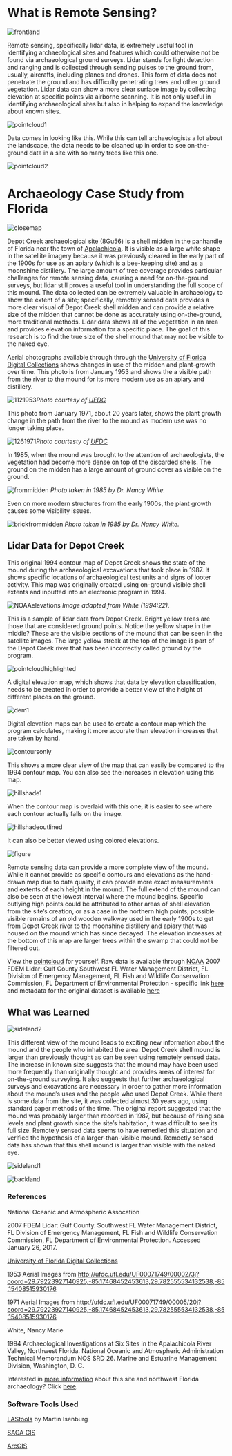 # What is Remote Sensing?
![frontland](https://raw.githubusercontent.com/kkingsland/Remote-Sensing-in-Archaeology/DC_Photos/frontland.jpg)

Remote sensing, specifically lidar data, is extremely useful tool in identifying archaeological sites and features which could otherwise not be found via archaeological ground surveys. Lidar stands for light detection and ranging and is collected through sending pulses to the ground from, usually, aircrafts, including planes and drones. This form of data does not penetrate the ground and has difficulty penetrating trees and other ground vegetation. Lidar data can show a more clear surface image by collecting elevation at specific points via airborne scanning. It is not only useful in identifying archaeological sites but also in helping to expand the knowledge about known sites.

![pointcloud1](https://raw.githubusercontent.com/kkingsland/Remote-Sensing-in-Archaeology/DC_Photos/pointcloud1.png)

Data comes in looking like this. While this can tell archaeologists a lot about the landscape, the data needs to be cleaned up in order to see on-the-ground data in a site with so many trees like this one.

![pointcloud2](https://raw.githubusercontent.com/kkingsland/Remote-Sensing-in-Archaeology/DC_Photos/pointcloud2.png)




# Archaeology Case Study from Florida
![closemap](https://raw.githubusercontent.com/kkingsland/Remote-Sensing-in-Archaeology/DC_Photos/closemap.jpg)

Depot Creek archaeological site (8Gu56) is a shell midden in the panhandle of Florida near the town of [Apalachicola](https://goo.gl/maps/x1cAPcrhJk42). It is visible as a large white shape in the satellite imagery because it was previously cleared in the early part of the 1900s for use as an apiary (which is a bee-keeping site) and as a moonshine distillery. The large amount of tree coverage provides particular challenges for remote sensing data, causing a need for on-the-ground surveys, but lidar still proves a useful tool in understanding the full scope of this mound. The data collected can be extremely valuable in archaeology to show the extent of a site; specifically, remotely sensed data provides a more clear visual of Depot Creek shell midden and can provide a relative size of the midden that cannot be done as accurately using on-the-ground, more traditional methods. Lidar data shows all of the vegetation in an area and provides elevation information for a specific place. The goal of this research is to find the true size of the shell mound that may not be visible to the naked eye.

Aerial photographs available through through the [University of Florida Digital Collections](http://ufdc.ufl.edu/aerials) shows changes in use of the midden and plant-growth over time. 
This photo is from January 1953 and shows the a visible path from the river to the mound for its more modern use as an apiary and distillery. 

![1121953](https://raw.githubusercontent.com/kkingsland/Remote-Sensing-in-Archaeology/DC_Photos/1121953.jpg)_Photo courtesy of [UFDC](http://ufdc.ufl.edu/UF00071749/00002/3j?coord=29.79223927140925,-85.17468452453613,29.782555534132538,-85.15408515930176)_

This photo from January 1971, about 20 years later, shows the plant growth change in the path from the river to the mound as modern use was no longer taking place.

![1261971](https://raw.githubusercontent.com/kkingsland/Remote-Sensing-in-Archaeology/DC_Photos/1261971.jpg)_Photo courtesty of [UFDC](http://ufdc.ufl.edu/UF00071749/00005/20j?coord=29.79223927140925,-85.17468452453613,29.782555534132538,-85.15408515930176)_

In 1985, when the mound was brought to the attention of archaeologists, the vegetation had become more dense on top of the discarded shells. The ground on the midden has a large amount of ground cover as visible on the ground.

![frommidden](https://raw.githubusercontent.com/kkingsland/Remote-Sensing-in-Archaeology/DC_Photos/frommidden.jpg)
_Photo taken in 1985 by Dr. Nancy White._

Even on more modern structures from the early 1900s, the plant growth causes some visibility issues.

![brickfrommidden](https://raw.githubusercontent.com/kkingsland/Remote-Sensing-in-Archaeology/DC_Photos/brickfrommidden.jpg)
_Photo taken in 1985 by Dr. Nancy White._



## Lidar Data for Depot Creek
This original 1994 contour map of Depot Creek shows the state of the mound during the archaeological excavations that took place in 1987. It shows specific locations of archaeological test units and signs of looter activity. This map was originally created using on-ground visible shell extents and inputted into an electronic program in 1994.

![NOAAelevations](https://raw.githubusercontent.com/kkingsland/Remote-Sensing-in-Archaeology/DC_Photos/NOAAelevations.png)
_Image adapted from White (1994:22)._

This is a sample of lidar data from Depot Creek. Bright yellow areas are those that are considered ground points. Notice the yellow shape in the middle? These are the visible sections of the mound that can be seen in the satellite images. The large yellow streak at the top of the image is part of the Depot Creek river that has been incorrectly called ground by the program.

![pointcloudhighlighted](https://raw.githubusercontent.com/kkingsland/Remote-Sensing-in-Archaeology/DC_Photos/pointcloudhighlighted.jpg)

A digital elevation map, which shows that data by elevation classification, needs to be created in order to provide a better view of the height of different places on the ground.

![dem1](https://raw.githubusercontent.com/kkingsland/Remote-Sensing-in-Archaeology/DC_Photos/DEM1.jpg)

Digital elevation maps can be used to create a contour map which the program calculates, making it more accurate than elevation increases that are taken by hand.

![contoursonly](https://raw.githubusercontent.com/kkingsland/Remote-Sensing-in-Archaeology/DC_Photos/contoursonly.jpg)

This shows a more clear view of the map that can easily be compared to the 1994 contour map. You can also see the increases in elevation using this map.

![hillshade1](https://raw.githubusercontent.com/kkingsland/Remote-Sensing-in-Archaeology/DC_Photos/Hillshade1.jpg)

When the contour map is overlaid with this one, it is easier to see where each contour actually falls on the image.

![hillshadeoutlined](https://raw.githubusercontent.com/kkingsland/Remote-Sensing-in-Archaeology/DC_Photos/Hillshadeoutlined.jpg)

 It can also be better viewed using colored elevations.

![figure](https://raw.githubusercontent.com/kkingsland/Remote-Sensing-in-Archaeology/DC_Photos/figure.jpg)

Remote sensing data can provide a more complete view of the mound. While it cannot provide as specific contours and elevations as the hand-drawn map due to data quality, it can provide more exact measurements and extents of each height in the mound. The full extend of the mound can also be seen at the lowest interval where the mound begins. Specific outlying high points could be attributed to other areas of shell elevation from the site’s creation, or as a case in the northern high points, possible visible remains of an old wooden walkway used in the early 1900s to get from Depot Creek river to the moonshine distillery and apiary that was housed on the mound which has since decayed. The elevation increases at the bottom of this map are larger trees within the swamp that could not be filtered out.

View the [pointcloud]() for yourself. Raw data is available through [NOAA](https://coast.noaa.gov/dataviewer/#/lidar/search/) 2007 FDEM Lidar: Gulf County Southwest FL Water Management District, FL Division of Emergency Management, FL Fish and Wildlife Conservation Commission, FL Department of Environmental Protection - specific link [here](https://coast.noaa.gov/dataviewer/#/lidar/search/-9480396.237896454,3476059.8529252107,-9479149.358872551,3476938.8787504905/details/534) and metadata for the original dataset is available [here](https://coast.noaa.gov/dataservices/Metadata/TransformMetadata?u=https://coast.noaa.gov/data/Documents/Metadata/Lidar/harvest/fdem2007_gulf_m534_metadata.xml&f=html)

## What was Learned
![sideland2](https://raw.githubusercontent.com/kkingsland/Remote-Sensing-in-Archaeology/DC_Photos/sideland2.jpg)

This different view of the mound leads to exciting new information about the mound and the people who inhabited the area. Depot Creek shell mound is larger than previously thought as can be seen using remotely sensed data. The increase in known size suggests that the mound may have been used more frequently than originally thought and provides areas of interest for on-the-ground surveying. It also suggests that further archaeological surveys and excavations are necessary in order to gather more information about the mound’s uses and the people who used Depot Creek. While there is some data from the site, it was collected almost 30 years ago, using standard paper methods of the time. The original report suggested that the mound was probably larger than recorded in 1987, but because of rising sea levels and plant growth since the site’s habitation, it was difficult to see its full size. Remotely sensed data seems to have remedied this situation and verified the hypothesis of a larger-than-visible mound. Remoetly sensed data has shown that this shell mound is larger than visible with the naked eye. 

![sideland1](https://raw.githubusercontent.com/kkingsland/Remote-Sensing-in-Archaeology/DC_Photos/sideland1.jpg)

![backland](https://raw.githubusercontent.com/kkingsland/Remote-Sensing-in-Archaeology/DC_Photos/backland.jpg)


### References
National Oceanic and Atmospheric Assocation

2007 FDEM Lidar: Gulf County. Southwest FL Water Management District, FL Division of Emergency Management, FL Fish and Wildlife Conservation Commission, FL Department of Environmental Protection. Accessed January 26, 2017.

[University of Florida Digital Collections](http://ufdc.ufl.edu/aerials)

1953 Aerial Images from http://ufdc.ufl.edu/UF00071749/00002/3j?coord=29.79223927140925,-85.17468452453613,29.782555534132538,-85.15408515930176

1971 Aerial Images from http://ufdc.ufl.edu/UF00071749/00005/20j?coord=29.79223927140925,-85.17468452453613,29.782555534132538,-85.15408515930176


White, Nancy Marie

1994 Archaeological Investigations at Six Sites in the Apalachicola River Valley, Northwest Florida. National Oceanic and Atmospheric Administration Technical Memorandum NOS SRD 26. Marine and Estuarine Management Division, Washington, D. C.

Interested in [more information](Remote-Sensing-in-Archaeology/Moreresources.md) about this site and northwest Florida archaeology? Click [here](Remote-Sensing-in-Archaeology/Moreresources.md).

### Software Tools Used
[LAStools](http://www.cs.unc.edu/~isenburg/lastools/) by Martin Isenburg

[SAGA GIS](http://www.saga-gis.org/en/index.html)

[ArcGIS](http://www.esri.com/arcgis/about-arcgis)
